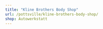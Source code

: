 ```yaml
---
title: "Kline Brothers Body Shop"
url: /pottsville/kline-brothers-body-shop/
shop: Autowerkstatt
---
```

